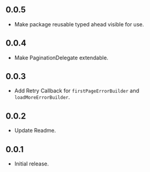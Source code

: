 ## 0.0.5

- Make package reusable typed ahead visible for use.

## 0.0.4

- Make PaginationDelegate extendable.

## 0.0.3

- Add Retry Callback for `firstPageErrorBuilder` and `loadMoreErrorBuilder`.

## 0.0.2

- Update Readme.

## 0.0.1

- Initial release.
